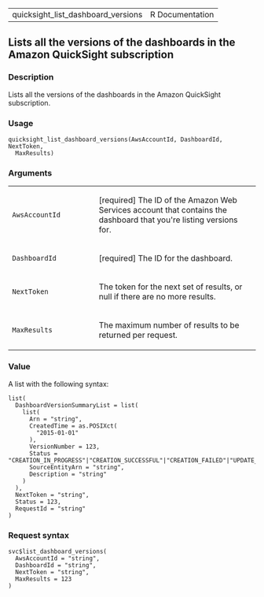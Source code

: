 <table style="width: 100%;">
<tbody>
<tr class="odd">
<td>quicksight_list_dashboard_versions</td>
<td style="text-align: right;">R Documentation</td>
</tr>
</tbody>
</table>

## Lists all the versions of the dashboards in the Amazon QuickSight subscription

### Description

Lists all the versions of the dashboards in the Amazon QuickSight
subscription.

### Usage

    quicksight_list_dashboard_versions(AwsAccountId, DashboardId, NextToken,
      MaxResults)

### Arguments

<table>
<colgroup>
<col style="width: 35%" />
<col style="width: 65%" />
</colgroup>
<tbody>
<tr class="odd">
<td><code
id="quicksight_list_dashboard_versions_:_AwsAccountId">AwsAccountId</code></td>
<td><p>[required] The ID of the Amazon Web Services account that
contains the dashboard that you're listing versions for.</p></td>
</tr>
<tr class="even">
<td><code
id="quicksight_list_dashboard_versions_:_DashboardId">DashboardId</code></td>
<td><p>[required] The ID for the dashboard.</p></td>
</tr>
<tr class="odd">
<td><code
id="quicksight_list_dashboard_versions_:_NextToken">NextToken</code></td>
<td><p>The token for the next set of results, or null if there are no
more results.</p></td>
</tr>
<tr class="even">
<td><code
id="quicksight_list_dashboard_versions_:_MaxResults">MaxResults</code></td>
<td><p>The maximum number of results to be returned per
request.</p></td>
</tr>
</tbody>
</table>

### Value

A list with the following syntax:

    list(
      DashboardVersionSummaryList = list(
        list(
          Arn = "string",
          CreatedTime = as.POSIXct(
            "2015-01-01"
          ),
          VersionNumber = 123,
          Status = "CREATION_IN_PROGRESS"|"CREATION_SUCCESSFUL"|"CREATION_FAILED"|"UPDATE_IN_PROGRESS"|"UPDATE_SUCCESSFUL"|"UPDATE_FAILED"|"DELETED",
          SourceEntityArn = "string",
          Description = "string"
        )
      ),
      NextToken = "string",
      Status = 123,
      RequestId = "string"
    )

### Request syntax

    svc$list_dashboard_versions(
      AwsAccountId = "string",
      DashboardId = "string",
      NextToken = "string",
      MaxResults = 123
    )
